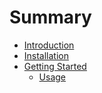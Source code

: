 # Summary

* [Introduction](README.md)
* [Installation](installation/README.md)
* [Getting Started](getting_started/README.md)
   * [Usage](getting_started/usage.md)

